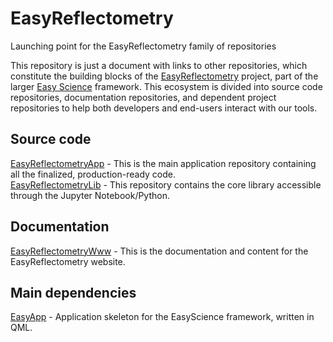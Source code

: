 # EasyReflectometry
Launching point for the EasyReflectometry family of repositories

This repository is just a document with links to other repositories, which constitute the building blocks of the [EasyReflectometry](https://easyreflectometry.org) project, part of the larger [Easy Science](https://easyscience.software) framework.
This ecosystem is divided into source code repositories, documentation repositories, and dependent project repositories to help both developers and end-users interact with our tools.

## Source code

[EasyReflectometryApp](https://github.com/easyScience/easyReflectometryApp) - This is the main application repository containing all the finalized, production-ready code.   
[EasyReflectometryLib](https://github.com/easyScience/easyReflectometryLib) - This repository contains the core library accessible through the Jupyter Notebook/Python.  

## Documentation

[EasyReflectometryWww](https://github.com/easyScience/EasyReflectometryWww) - This is the documentation and content for the EasyReflectometry website.  
 

## Main dependencies

[EasyApp](https://github.com/easyScience/easyApp) - Application skeleton for the EasyScience framework, written in QML.  

